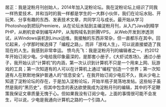 居正：我是淀粉月刊创始人，2014年加入淀粉论坛。我在淀粉论坛上结识了同我一样热爱技术、并和当时的我一样都是学生的一大群小伙伴，我们在论坛水贴、开玩笑、分享有趣的东西、发表技术文章，共同学习与成长。最开始从学习Photoshop到把玩Premiere，从在论坛水贴到主编淀粉月刊，从入门Java到精学PHP，从刷机安卓到编写APP，从淘购域名到折腾VPS，  从Web开发到渗透测试，从Windows装机到Linux运维。我接触的东西非常杂，但一直都乐在其中。回忆起来，小学那时候选择了「编程之路」，而非「游戏人生」，可以说直接塑造了我现在的人生。我感到非常幸运。
愤鸟先飞：我是淀粉月刊的编辑者之一，约2012年开始订阅少电。少电给我印象最深的，是那套小册子，《大虾试炼场》。通过小册子，我开始认识“计算机”的内涵，第一次认识到计算机不只是一个用来上网、玩游戏的工具；第一次知道有的人可以在计算机上通过“编程”创造一个世界；第一次知道有人在默默地保护普通人的“信息安全”。在我开始订阅少电后不久，我从少电上知道了淀粉论坛的存在，于是加入淀粉论坛，开始半瓶子晃荡地发帖。这些帖子虽然是我的“黑历史”，但其中包含的表达欲使我成为淀粉月刊的编辑，其中的不足鞭策我保证文章质量无愧于心。但如果我没有订阅少电，上面的事情很可能不会发生，可以说，少电是我通向计算机之路的一个引路人。